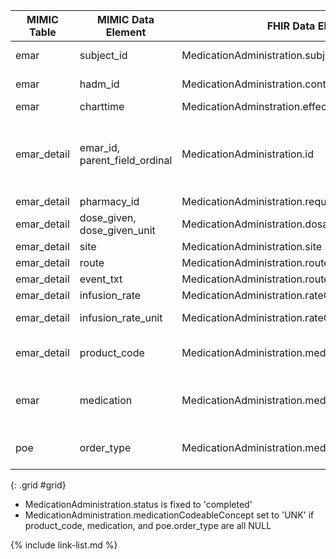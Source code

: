 |MIMIC Table|MIMIC Data Element|FHIR Data Element|FHIR Profile|Notes|
|---|---|---|---|---|
|emar|subject_id|MedicationAdministration.subject|[MimicMedicationAdministration]|convert to UUID5|
|emar|hadm_id|MedicationAdministration.context|[MimicMedicationAdministration]|convert to UUID5|
|emar|charttime|MedicationAdminstration.effectiveDateTime|[MimicMedicationAdministration]
|emar_detail|emar_id, parent_field_ordinal|MedicationAdministration.id|[MimicMedicationAdministration]|Id is concatenation of mimic data elements and converted to UUID5|
|emar_detail|pharmacy_id|MedicationAdministration.request|[MimicMedicationAdministration]||
|emar_detail|dose_given, dose_given_unit|MedicationAdministration.dosage.text|[MedicationAdministration]|concat the text and units|
|emar_detail|site|MedicationAdministration.site|[MedicationAdministration]||
|emar_detail|route|MedicationAdministration.route|[MedicationAdministration]||
|emar_detail|event_txt|MedicationAdministration.route|[MedicationAdministration]||
|emar_detail|infusion_rate|MedicationAdministration.rateQuantity.value|[MedicationAdministration]||
|emar_detail|infusion_rate_unit|MedicationAdministration.rateQuantity.unit|[MedicationAdministration]|also set for code element|
|emar_detail|product_code|MedicationAdministration.medicationCodeableConcept|[MimicMedicationAdministration]|product code used if present|
|emar|medication|MedicationAdministration.medicationCodeableConcept|[MimicMedicationAdministration]|medication used if product code not present|
|poe|order_type|MedicationAdministration.medicationCodeableConcept|[MimicMedicationAdministration]|Used for IV and TPN medication|
{: .grid #grid}

* MedicationAdministration.status is fixed to 'completed'
* MedicationAdministration.medicationCodeableConcept set to 'UNK' if product_code, medication, and poe.order_type are all NULL

{% include link-list.md %}
